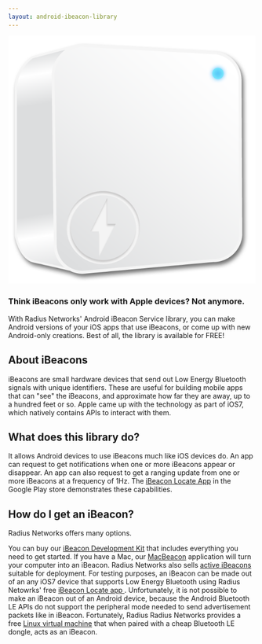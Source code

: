 ```yaml
---
layout: android-ibeacon-library
---
```


<div style="display:inline">
<img src="images/ibeacon.png" class="ibeacon">
<div class="pull-right">

<h3>Think iBeacons only work with Apple devices?  Not anymore.</h3>
<p>With Radius Networks' Android iBeacon Service library, you can make Android versions of your iOS apps that use iBeacons, or come up with new Android-only creations.  Best of all, the library is available for FREE!</p>  

</div>
</div>

## About iBeacons

iBeacons are small hardware devices that send out Low Energy Bluetooth signals with unique identifiers.
These are useful for building mobile apps that can "see" the iBeacons, and approximate how far they are away, 
up to a hundred feet or so.
Apple came up with the technology as part of iOS7, which natively contains APIs to interact with them. 

## What does this library do?

It allows Android devices to use iBeacons much like iOS devices do.  An app can request to get notifications when one
or more iBeacons appear or disappear.  An app can also request to get a ranging update from one or more iBeacons
at a frequency of 1Hz.  The [iBeacon Locate App](https://play.google.com/store/apps/details?id=com.radiusnetworks.ibeaconlocate&hl=en) in the Google Play store demonstrates these capabilities.

## How do I get an iBeacon?

Radius Networks offers many options.

You can buy our [iBeacon Development Kit](http://developer.radiusnetworks.com/ibeacon/ibeacon-development-kit.html) that includes everything you need to get started.  If you have a Mac, our [MacBeacon](http://www.radiusnetworks.com/macbeacon-app.html) application will turn your computer into an iBeacon.
Radius Networks also sells [active iBeacons](http://www.radiusnetworks.com/ibeacon.html) suitable for deployment.   For testing purposes, an iBeacon can be made out of an any iOS7 device that supports Low Energy Bluetooth using
Radius Netowrks' free [iBeacon Locate app ](https://itunes.apple.com/us/app/ibeacon-locate/id738709014). 
Unfortunately, it is not possible to make an iBeacon out of an Android device, because the Android Bluetooth LE APIs do not support the peripheral mode needed  to send advertisement packets like in iBeacon.  Fortunately, Radius
Radius Networks provides a free [Linux virtual machine](http://developer.radiusnetworks.com/ibeacon/virtual.html) that when paired with a cheap Bluetooth LE dongle, acts as an iBeacon.   

